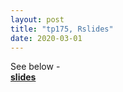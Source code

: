 ```yaml
---
layout: post
title: "tp175, Rslides"
date: 2020-03-01
---
```


See below - <br>
<b><a href="/work/tp175-Rslides.md.html">slides</a></b>